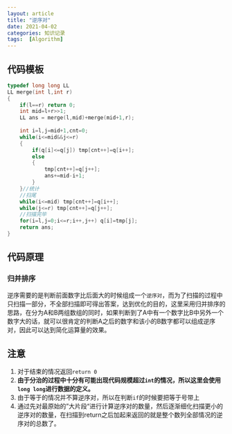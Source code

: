 ```yaml
---
layout: article
title: "逆序对"
date: 2021-04-02
categories: 知识记录
tags:  [Algorithm]
---
```


## 代码模板

```cpp
typedef long long LL
LL merge(int l,int r)
{
    if(l==r) return 0;
    int mid=l+r>>1;
    LL ans = merge(l,mid)+merge(mid+1,r);
    
    int i=l,j=mid+1,cnt=0;
    while(i<=mid&&j<=r)
    {
        if(q[i]<=q[j]) tmp[cnt++]=q[i++];
        else
        {
            tmp[cnt++]=q[j++];
            ans+=mid-i+1;
        }
    }//统计
    //扫尾
    while(i<=mid) tmp[cnt++]=q[i++];
    while(j<=r) tmp[cnt++]=q[j++];
    //扫描完毕
    for(i=l,j=0;i<=r;i++,j++) q[i]=tmp[j];
    return ans;
}
```

## 代码原理

### 归并排序

​    逆序需要的是判断前面数字比后面大的时候组成一个`逆序对`，而为了扫描的过程中只扫描一部分，不全部扫描即可得出答案，达到优化的目的，这里采用归并排序的思路，在分为A和B两组数组的同时，如果判断到了A中有一个数字比B中另外一个数字大的话，就可以很肯定的判断A之后的数字和该小的B数字都可以组成逆序对，因此可以达到简化运算量的效果。

## 注意

1. 对于结束的情况返回`return 0`
2. **由于分治的过程中十分有可能出现代码规模超过`int`的情况，所以这里会使用`long long`进行数据的定义。**
3. 由于等于的情况并不算逆序对，所以在判断`if`的时候要把等于号带上
4. 通过先对最原始的”大片段“进行计算逆序对的数量，然后逐渐细化扫描更小的逆序对的数量，在扫描到return之后加起来返回的就是整个数列全部情况的逆序对的总数了。
